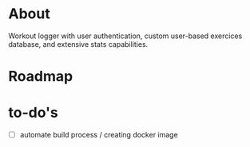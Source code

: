 # About
Workout logger with user authentication, custom user-based exercices database, and extensive stats capabilities.
# Roadmap

# to-do's

- [ ]   automate build process / creating docker image
